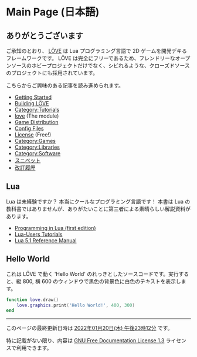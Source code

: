 # Main Page (日本語)

## ありがとうございます

ご承知のとおり、 [LÖVE](http://love2d.org) は Lua プログラミング言語で 2D ゲームを開発デキるフレームワークです。 LÖVE は完全にフリーであるため、フレンドリーなオープンソースのホビープロジェクトだけでなく、シビれるような、クローズドソースのプロジェクトにも採用されています。

こちらからご興味のある記事を読み進められます。

* [Getting Started]()
* [Building LÖVE]()
* [Category:Tutorials](Tutorials)
* [love]() (The module)
* [Game Distribution]()
* [Config Files]()
* [License]() (Free!)
* [Category:Games](Games)
* [Category:Libraries](Libraries)
* [Category:Software](Software)
* [スニペット](Category_Snippets)
* [改訂履歴](Version_History)

## Lua

Lua は未経験ですか？  本当にクールなプログラミング言語です！  本書は Lua の教科書ではありませんが、ありがたいことに第三者による素晴らしい解説資料があります。

* [Programming in Lua (first edition)](http://lua.org/pil)
* [Lua-Users Tutorials](http://lua-users.org/wiki/TutorialDirectory)
* [Lua 5.1 Reference Manual](http://www.lua.org/manual/5.1/)

## Hello World

これは LÖVE で動く 'Hello World' のれっきとしたソースコードです。実行すると、縦 800, 横 600 のウィンドウで黒色の背景色に白色のテキストを表示します。

```lua
function love.draw()
    love.graphics.print('Hello World!', 400, 300)
end
```

----
このページの最終更新日時は [2022年01月20日(木) 午後23時12分](https://love2d.org/w/index.php?title=Main_Page&oldid=27392) です。

特に記載がない限り、内容は [GNU Free Documentation License 1.3](http://www.gnu.org/copyleft/fdl.html) ライセンスで利用できます。
